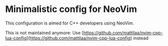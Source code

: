 # Minimalistic config for NeoVim

This configuration is aimed for C++ developers using NeoVim.

This is not maintained anymore: Use [https://github.com/mattilaa/nvim-cpp-lua-config](https://github.com/mattilaa/nvim-cpp-lua-config) instead
